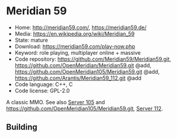 # Meridian 59

- Home: http://meridian59.com/, https://meridian59.de/
- Media: https://en.wikipedia.org/wiki/Meridian_59
- State: mature
- Download: https://meridian59.com/play-now.php
- Keyword: role playing, multiplayer online + massive
- Code repository: https://github.com/Meridian59/Meridian59.git, https://github.com/OpenMeridian/Meridian59.git @add, https://github.com/OpenMeridian105/Meridian59.git @add, https://github.com/Arantis/Meridian59_112.git @add
- Code language: C++, C
- Code license: GPL-2.0

A classic MMO.
See also [Server 105](https://www.meridiannext.com/) and https://github.com/OpenMeridian105/Meridian59.git, [Server 112](https://github.com/Arantis/Meridian59_112.git).

## Building
